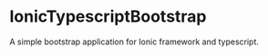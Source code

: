 IonicTypescriptBootstrap
========================

A simple bootstrap application for Ionic framework and typescript.
